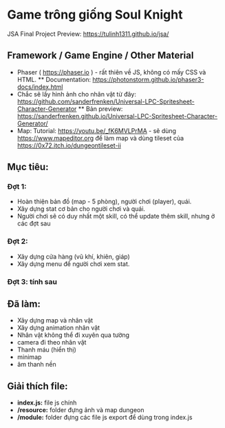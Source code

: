 # Game trông giống Soul Knight
JSA Final Project
Preview: https://tulinh1311.github.io/jsa/

## Framework / Game Engine / Other Material
* Phaser ( https://phaser.io ) - rất thiên về JS, không có mấy CSS và HTML. 
  ** Documentation: https://photonstorm.github.io/phaser3-docs/index.html
* Chắc sẽ lấy hình ảnh cho nhân vật từ đây: https://github.com/sanderfrenken/Universal-LPC-Spritesheet-Character-Generator
  ** Bản preview: https://sanderfrenken.github.io/Universal-LPC-Spritesheet-Character-Generator/
* Map: Tutorial: https://youtu.be/_fK6MVLPrMA - sẽ dùng https://www.mapeditor.org để làm map và dùng tileset của https://0x72.itch.io/dungeontileset-ii
## Mục tiêu:
  ### Đợt 1:
  * Hoàn thiện bản đồ (map - 5 phòng), người chơi (player), quái.
  * Xây dựng stat cơ bản cho người chơi và quái.
  * Người chơi sẽ có duy nhất một skill, có thể update thêm skill, nhưng ở các đợt sau
  
  ### Đợt 2:
  * Xây dựng cửa hàng (vũ khí, khiên, giáp)
  * Xây dựng menu để người chơi xem stat.
  
  ### Đợt 3: tính sau
  
 ## Đã làm:
  * Xây dựng map và nhân vật
  * Xây dựng animation nhân vật
  * Nhân vật không thể đi xuyên qua tường
  * camera đi theo nhân vật
  * Thanh máu (hiển thị)
  * minimap
  * âm thanh nền

## Giải thích file:
  * **index.js:** file js chính
  * **/resource:** folder đựng ảnh và map dungeon
  * **/module:** folder đựng các file js export để dùng trong index.js
